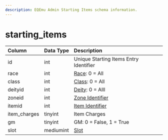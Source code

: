 ```yaml
---
description: EQEmu Admin Starting Items schema information.
---
```


# starting\_items

| Column | Data Type | Description |
| :--- | :--- | :--- |
| id | int | Unique Starting Items Entry Identifier |
| race | int | [Race](https://eqemu.gitbook.io/server/categories/reference-lists/race-list): 0 = All |
| class | int | [Class](https://eqemu.gitbook.io/server/categories/reference-lists/class-list): 0 = All |
| deityid | int | [Deity](https://eqemu.gitbook.io/server/categories/reference-lists/deity-list): 0 = Alll |
| zoneid | int | [Zone Identifier](https://eqemu.gitbook.io/server/categories/reference-lists/zones) |
| itemid | int | [Item Identifier](../items/items.md) |
| item\_charges | tinyint | Item Charges |
| gm | tinyint | GM: 0 = False, 1 = True |
| slot | mediumint | [Slot](https://eqemu.gitbook.io/server/categories/reference-lists/inventory-slots) |

